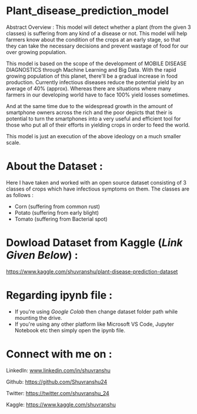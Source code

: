 # Plant_disease_prediction_model

Abstract Overview :
This model will detect whether a plant (from the given 3 classes) is suffering from any kind of a disease or not. This model will help farmers know about the condition of the crops at an early stage, so that they can take the necessary decisions and prevent wastage of food for our over growing population.

This model is based on the scope of the development of MOBILE DISEASE DIAGNOSTICS through Machine Learning and Big Data. With the rapid growing population of this planet, there'll be a gradual increase in food production. Currently infectious diseases reduce the potential yield by an average of 40% (approx). Whereas there are situations where many farmers in our developing world have to face 100% yield losses sometimes.

And at the same time due to the widespread growth in the amount of smartphone owners across the rich and the poor depicts that their is potential to turn the smartphones into a very useful and efficient tool for those who put all of their efforts in yielding crops in order to feed the world.

This model is just an execution of the above ideology on a much smaller scale.

# About the Dataset :
Here I have taken and worked with an open source dataset consisting of 3 classes of crops which have infectious symptoms on them. The classes are as follows :

- Corn (suffering from common rust)
- Potato (suffering from early blight)
- Tomato (suffering from Bacterial spot)

# Dowload Dataset from Kaggle (*Link Given Below*) :
https://www.kaggle.com/shuvranshu/plant-disease-prediction-dataset

# Regarding ipynb file :
- If you're using *Google Colab* then change dataset folder path while mounting the drive.
- If you're using any other platform like Microsoft VS Code, Jupyter Notebook etc then simply open the ipynb file.

# Connect with me on :
LinkedIn:
     www.linkedin.com/in/shuvranshu

Github:
    https://github.com/Shuvranshu24

Twitter:
    https://twitter.com/shuvranshu_24

Kaggle:
    https://www.kaggle.com/shuvranshu
